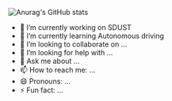 ![Anurag's GitHub stats](https://github-readme-stats.vercel.app/api?username=1438802682&count_private=true&show_icons=true&theme=radical)
- 🔭 I’m currently working on SDUST
- 🌱 I’m currently learning Autonomous driving
- 👯 I’m looking to collaborate on ...
- 🤔 I’m looking for help with ...
- 💬 Ask me about ...
- 📫 How to reach me: ...
- 😄 Pronouns: ...
- ⚡ Fun fact: ...

<!--
**1438802682/1438802682** is a ✨ _special_ ✨ repository because its `README.md` (this file) appears on your GitHub profile.
-->




